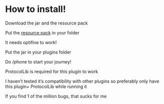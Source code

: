 <h1>How to install!</h1>

Download the jar and the resource pack

Put the <a href="https://drive.google.com/file/d/1iDfEeIRtJ0ROI2DprFCgdxTPUnPudN4P/view">resource pack</a> in your folder 

It needs optifine to work!

Put the jar in your plugins folder

Do /phone to start your journey!

ProtocolLib is required for this plugin to work

I haven’t tested it’s compatibility with other plugins so preferably only have this plugin+ ProtocolLib while running it

If you find 1 of the million bugs, that sucks for me

